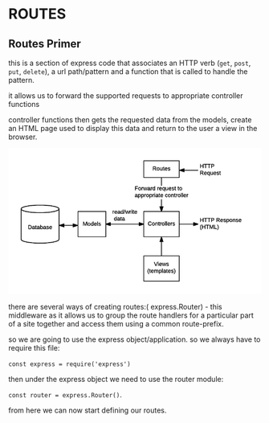 # ROUTES

## Routes Primer

this is a section  of express code that associates an HTTP verb (`get`, `post`, `put`, `delete`), a url path/pattern and a function that is called to handle the pattern.

it allows us to forward the supported requests to appropriate controller functions

controller functions then gets the requested data from the models, create an HTML page used to display this data and return to the user a view in the browser.

![model-view-controller](images/mvc_express.png)

there are several ways of creating routes:( express.Router) - this middleware as it allows us to group the route handlers for a particular part of a site together and access them using a common route-prefix.

so we are going to use the express object/application. so we always have to require this file:

`const express = require('express')`

then under the express object we need to use the router module:

`const router = express.Router()`.

from here we can now start defining our routes.
